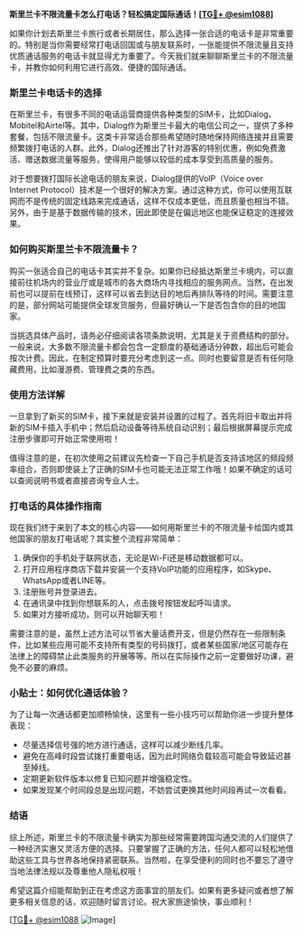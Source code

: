 **斯里兰卡不限流量卡怎么打电话？轻松搞定国际通话！[[TG💪+ @esim1088](https://t.me/s/esim1088)]**

如果你计划去斯里兰卡旅行或者长期居住，那么选择一张合适的电话卡是非常重要的。特别是当你需要经常打电话回国或与朋友联系时，一张能提供不限流量且支持优质通话服务的电话卡就显得尤为重要了。今天我们就来聊聊斯里兰卡的不限流量卡，并教你如何利用它进行高效、便捷的国际通话。

### 斯里兰卡电话卡的选择

在斯里兰卡，有很多不同的电话运营商提供各种类型的SIM卡，比如Dialog、Mobitel和Airtel等。其中，Dialog作为斯里兰卡最大的电信公司之一，提供了多种套餐，包括不限流量卡。这类卡非常适合那些希望随时随地保持网络连接并且需要频繁拨打电话的人群。此外，Dialog还推出了针对游客的特别优惠，例如免费激活、赠送数据流量等服务，使得用户能够以较低的成本享受到高质量的服务。

对于想要拨打国际长途电话的朋友来说，Dialog提供的VoIP（Voice over Internet Protocol）技术是一个很好的解决方案。通过这种方式，你可以使用互联网而不是传统的固定线路来完成通话，这样不仅成本更低，而且质量也相当不错。另外，由于是基于数据传输的技术，因此即使是在偏远地区也能保证稳定的连接效果。

### 如何购买斯里兰卡不限流量卡？

购买一张适合自己的电话卡其实并不复杂。如果你已经抵达斯里兰卡境内，可以直接前往机场内的营业厅或是城市的各大商场内寻找相应的服务网点。当然，在出发前也可以提前在线预订，这样可以省去到达目的地后再排队等待的时间。需要注意的是，部分网站可能提供全球发货服务，但最好确认一下是否包含你的目的地国家。

当挑选具体产品时，请务必仔细阅读各项条款说明，尤其是关于资费结构的部分。一般来说，大多数不限流量卡都会包含一定额度的基础通话分钟数，超出后可能会按次计费。因此，在制定预算时要充分考虑到这一点。同时也要留意是否有任何隐藏费用，比如漫游费、管理费之类的东西。

### 使用方法详解

一旦拿到了新买的SIM卡，接下来就是安装并设置的过程了。首先将旧卡取出并将新的SIM卡插入手机中；然后启动设备等待系统自动识别；最后根据屏幕提示完成注册步骤即可开始正常使用啦！

值得注意的是，在初次使用之前建议先检查一下自己手机是否支持该地区的频段频率组合，否则即使装上了正确的SIM卡也可能无法正常工作哦！如果不确定的话可以查阅说明书或者直接咨询专业人士。

### 打电话的具体操作指南

现在我们终于来到了本文的核心内容——如何用斯里兰卡的不限流量卡给国内或其他国家的朋友打电话呢？其实整个流程非常简单：

1. 确保你的手机处于联网状态，无论是Wi-Fi还是移动数据都可以。
2. 打开应用程序商店下载并安装一个支持VoIP功能的应用程序，如Skype、WhatsApp或者LINE等。
3. 注册账号并登录进去。
4. 在通讯录中找到你想联系的人，点击拨号按钮发起呼叫请求。
5. 如果对方接听成功，则可以开始聊天啦！

需要注意的是，虽然上述方法可以节省大量话费开支，但是仍然存在一些限制条件，比如某些应用可能不支持所有类型的号码拨打，或者某些国家/地区可能存在法律上的障碍禁止此类服务的开展等等。所以在实际操作之前一定要做好功课，避免不必要的麻烦。

### 小贴士：如何优化通话体验？

为了让每一次通话都更加顺畅愉快，这里有一些小技巧可以帮助你进一步提升整体表现：

- 尽量选择信号强的地方进行通话，这样可以减少断线几率。
- 避免在高峰时段尝试拨打重要电话，因为此时网络负载较高可能会导致延迟甚至掉线。
- 定期更新软件版本以修复已知问题并增强稳定性。
- 如果发现某个时间段总是出现问题，不妨尝试更换其他时间段再试一次看看。

### 结语

综上所述，斯里兰卡的不限流量卡确实为那些经常需要跨国沟通交流的人们提供了一种经济实惠又灵活方便的选择。只要掌握了正确的方法，任何人都可以轻松地借助这些工具与世界各地保持紧密联系。当然啦，在享受便利的同时也不要忘了遵守当地法律法规以及尊重他人隐私权哦！

希望这篇介绍能帮助到正在考虑这方面事宜的朋友们。如果有更多疑问或者想了解更多相关信息的话，欢迎随时留言讨论。祝大家旅途愉快，事业顺利！

[[TG💪+ @esim1088](https://t.me/s/esim1088) ![Image](https://i.postimg.cc/4NQfJmqS/Snipaste-2025-05-13-00-14-12.png)]